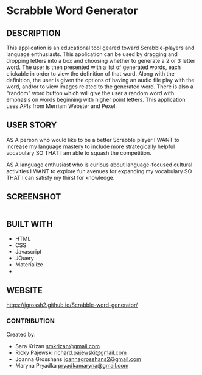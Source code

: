 # Scrabble Word Generator
<!-- ### To stay on track:
Project ideation
Project decided
CSS color scheme decided
Site structure outlined
User interface created
API integration
Testing
Creating documentation
Presentation created -->

<!-- ### Resources from Modules 1-6
Deploying to GitHub Pages
Review Module 1: HTML, CSS, and Git, Lesson 1: Set Up the Project (especially 1.1.8 Publish with GitHub) to get a refresher on deployment.

Quality Code- Module 1: HTML, CSS, and Git, Lesson 1: Set Up the Project and Lesson 2: Build the Header and Footer.

Quality Repos and READMEs- Module 2: Advanced CSS, Lesson 1: Set Up the Git Workflow (especially 2.1.5: Create a README File).

Responsive Design-Module 2: Advanced CSS, Lesson 2: Flexing Our Muscles to review flexbox, Lesson 3: Going Mobile to review media queries, and Lesson 4: CSS Grid to review CSS Grid.

Client-Side Storage- Module 3: JavaScript, Lesson 5: Resolve Bugs and Add Final Enhancements (especially 3.5.8: Save and Load High Score from localStorage) and Module 4: Web APIs, Lesson 5: Task Persistence.

Interactivity and User Input-Module 3: JavaScript, Lesson 1: JavaScript Basics and Module 4: Web APIs, Lesson 1: The DOM, Lesson 2: Work with Forms, and Lesson 3: Update and Delete Tasks.

UI Enhancements- Module 2: Advanced CSS, Lesson 5: Add Visual Enhancements and Lesson 6: Add Animation and Deploy, and Module 4: Web APIs, Lesson 4: Add Drag and Drop.

Modals-Module 5: Third-Party APIs, Lesson 2 Bootstrapped (especially 5.2.5: Add Bootstrap Components).

CSS Frameworks- Module 5: Dessert Menu.

Server-Side APIs- Module 6: Server-Side APIs, Lesson 1: Get Started with Requests (and the rest of the module!) to review how you can integrate server-side APIs into your application.

### requirements:
Use a CSS framework other than Bootstrap.
Be deployed to GitHub Pages.
Be interactive (i.e., accept and respond to user input)
Use at least two server-side APIs.
Does not use alerts, confirms, or prompts (use modals).
Use client-side storage to store persistent data.
Be responsive.
Have a polished UI.
Have a clean repository that meets quality coding standards (file structure, 
naming conventions, 
follows best practices for class/id naming conventions, 
indentation,
quality comments, etc.).
Have a quality README (with unique name, description, technologies used, screenshot, and link to deployed application).
Add your project to the portfolio that you created in Module 2.

 ### Presentation Requirements
You and your group will give a 10-minute presentation on your project, with about 7 minutes devoted to the presentation itself, followed by a 3-minute Question & Answer session. Use this Project Presentation Template (Links to an external site.) to address the following:
Elevator pitch: A one-minute description of your application.
Concept: What is your user story? What was your motivation for development?
Process: What were the technologies used? How were tasks and roles broken down and assigned? What challenges did you encounter? What were your successes?
Demo: Show your stuff!
Directions for future development.
Links to the deployed application and the GitHub repository.

### Grading Requirements
This project is graded based on the following criteria:
Technical Acceptance Criteria: 25%
Satisfies the following code requirements:
Application uses at least two server-side APIs.
Application uses client-side storage to store persistent data.
Application doesn't use JS alerts, prompts, or confirms (uses modals instead).
Application uses a CSS framework other than Bootstrap.
Application is interactive (accepts and responds to user input)

 ### Concept 10%
Application should be a unique and novel idea.
Your group should clearly and concisely articulate your project idea.

### Deployment: 20%
Application deployed at live URL and loads with no errors.
Application GitHub URL submitted.
Portfolio at live URL submitted, featuring project.

 ### Repository Quality: 10%
Repository has a unique name.
Repository follows best practices for file structure and naming conventions.
Repository follows best practices for class/id naming conventions, indentation, quality comments, etc.
Repository contains multiple descriptive commit messages.
Repository contains a quality README file with description, screenshot, and link to deployed application.

 ### Application Quality: 15%
Application user experience is intuitive and easy to navigate.
Application user interface style is clean and polished.
Application is responsive.

### Presentation 10%
Your group should present using Powerpoint or a similar presentation software.
Every group member should speak during the presentation.
Your presentation should follow the Project Presentation Template (Links to an external site.).
 ### Collaboration 10%
There are no major disparities in the number of GitHub contributions between group member -->

## DESCRIPTION
This application is an educational tool geared toward Scrabble-players and language enthusiasts. This application can be used by dragging and dropping letters into a box and choosing whether to generate a 2 or 3 letter word. The user is then presented with a list of generated words, each clickable in order to view the definition of that word. Along with the definition, the user is given the options of having an audio file play with the word, and/or to view images related to the generated word. There is also a "random" word button which will give the user a random word with emphasis on words beginning with higher point letters. This application uses APIs from Merriam Webster and Pexel.

## USER STORY
AS A person who would like to be a better Scrabble player
I WANT to increase my language mastery to include more strategically helpful vocabulary
SO THAT I am able to squash the competition.

AS A language enthusiast who is curious about language-focused cultural activities
I WANT to explore fun avenues for expanding my vocabulary
SO THAT I can satisfy my thirst for knowledge.


## SCREENSHOT
<img src=".png" alt="">

## BUILT WITH
* HTML
* CSS
* Javascript
* JQuery
* Materialize
* 

## WEBSITE
https://jgrossh2.github.io/Scrabble-word-generator/


### CONTRIBUTION
Created by: 
* Sara Krizan smkrizan@gmail.com
* Ricky Pajewski richard.pajewski@gmail.com
* Joanna Grosshans joannagrosshans2@gmail.com
* Maryna Pryadka pryadkamaryna@gmail.com

